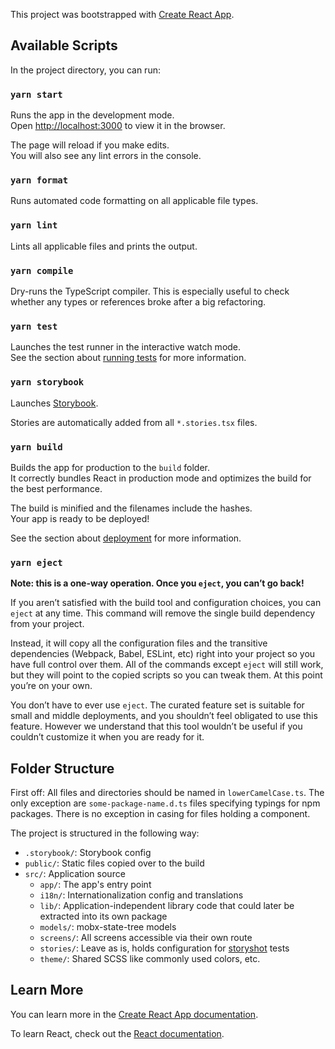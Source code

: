 This project was bootstrapped with [Create React App](https://github.com/facebook/create-react-app).

## Available Scripts

In the project directory, you can run:

### `yarn start`

Runs the app in the development mode.<br />
Open [http://localhost:3000](http://localhost:3000) to view it in the browser.

The page will reload if you make edits.<br />
You will also see any lint errors in the console.

### `yarn format`

Runs automated code formatting on all applicable file types.

### `yarn lint`

Lints all applicable files and prints the output.

### `yarn compile`

Dry-runs the TypeScript compiler. This is especially useful to check whether any types or references broke after a big refactoring.

### `yarn test`

Launches the test runner in the interactive watch mode.<br />
See the section about [running tests](https://facebook.github.io/create-react-app/docs/running-tests) for more information.

### `yarn storybook`

Launches [Storybook](https://storybook.js.org/).

Stories are automatically added from all `*.stories.tsx` files.

### `yarn build`

Builds the app for production to the `build` folder.<br />
It correctly bundles React in production mode and optimizes the build for the best performance.

The build is minified and the filenames include the hashes.<br />
Your app is ready to be deployed!

See the section about [deployment](https://facebook.github.io/create-react-app/docs/deployment) for more information.

### `yarn eject`

**Note: this is a one-way operation. Once you `eject`, you can’t go back!**

If you aren’t satisfied with the build tool and configuration choices, you can `eject` at any time. This command will remove the single build dependency from your project.

Instead, it will copy all the configuration files and the transitive dependencies (Webpack, Babel, ESLint, etc) right into your project so you have full control over them. All of the commands except `eject` will still work, but they will point to the copied scripts so you can tweak them. At this point you’re on your own.

You don’t have to ever use `eject`. The curated feature set is suitable for small and middle deployments, and you shouldn’t feel obligated to use this feature. However we understand that this tool wouldn’t be useful if you couldn’t customize it when you are ready for it.

## Folder Structure

First off: All files and directories should be named in `lowerCamelCase.ts`. The only exception are `some-package-name.d.ts` files specifying typings for npm packages. There is no exception in casing for files holding a component.

The project is structured in the following way:

- `.storybook/`: Storybook config
- `public/`: Static files copied over to the build
- `src/`: Application source
  - `app/`: The app's entry point
  - `i18n/`: Internationalization config and translations
  - `lib/`: Application-independent library code that could later be extracted into its own package
  - `models/`: mobx-state-tree models
  - `screens/`: All screens accessible via their own route
  - `stories/`: Leave as is, holds configuration for [storyshot](https://github.com/storybookjs/storybook/tree/master/addons/storyshots/storyshots-core) tests
  - `theme/`: Shared SCSS like commonly used colors, etc.

## Learn More

You can learn more in the [Create React App documentation](https://facebook.github.io/create-react-app/docs/getting-started).

To learn React, check out the [React documentation](https://reactjs.org/).

